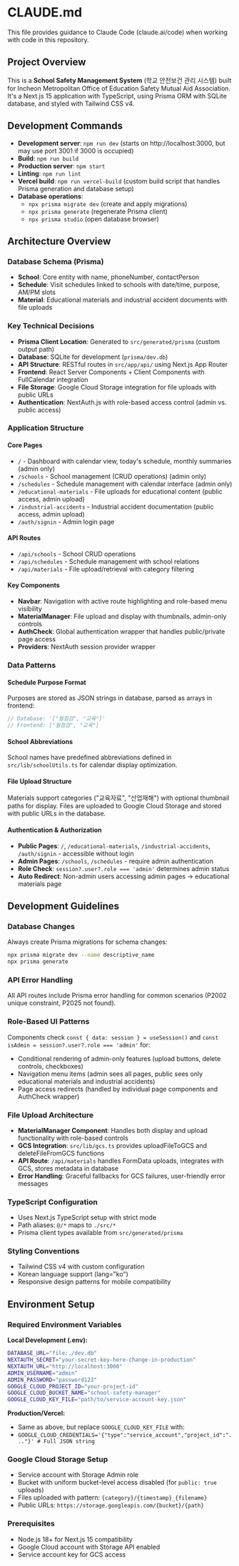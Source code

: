 # CLAUDE.md

This file provides guidance to Claude Code (claude.ai/code) when working with code in this repository.

## Project Overview

This is a **School Safety Management System** (학교 안전보건 관리 시스템) built for Incheon Metropolitan Office of Education Safety Mutual Aid Association. It's a Next.js 15 application with TypeScript, using Prisma ORM with SQLite database, and styled with Tailwind CSS v4.

## Development Commands

- **Development server**: `npm run dev` (starts on http://localhost:3000, but may use port 3001 if 3000 is occupied)
- **Build**: `npm run build` 
- **Production server**: `npm start`
- **Linting**: `npm run lint`
- **Vercel build**: `npm run vercel-build` (custom build script that handles Prisma generation and database setup)
- **Database operations**: 
  - `npx prisma migrate dev` (create and apply migrations)
  - `npx prisma generate` (regenerate Prisma client)
  - `npx prisma studio` (open database browser)

## Architecture Overview

### Database Schema (Prisma)
- **School**: Core entity with name, phoneNumber, contactPerson
- **Schedule**: Visit schedules linked to schools with date/time, purpose, AM/PM slots
- **Material**: Educational materials and industrial accident documents with file uploads

### Key Technical Decisions
- **Prisma Client Location**: Generated to `src/generated/prisma` (custom output path)
- **Database**: SQLite for development (`prisma/dev.db`)
- **API Structure**: RESTful routes in `src/app/api/` using Next.js App Router
- **Frontend**: React Server Components + Client Components with FullCalendar integration
- **File Storage**: Google Cloud Storage integration for file uploads with public URLs
- **Authentication**: NextAuth.js with role-based access control (admin vs. public access)

### Application Structure

#### Core Pages
- `/` - Dashboard with calendar view, today's schedule, monthly summaries (admin only)
- `/schools` - School management (CRUD operations) (admin only)
- `/schedules` - Schedule management with calendar interface (admin only)
- `/educational-materials` - File uploads for educational content (public access, admin upload)
- `/industrial-accidents` - Industrial accident documentation (public access, admin upload)
- `/auth/signin` - Admin login page

#### API Routes
- `/api/schools` - School CRUD operations
- `/api/schedules` - Schedule management with school relations
- `/api/materials` - File upload/retrieval with category filtering

#### Key Components
- **Navbar**: Navigation with active route highlighting and role-based menu visibility
- **MaterialManager**: File upload and display with thumbnails, admin-only controls
- **AuthCheck**: Global authentication wrapper that handles public/private page access
- **Providers**: NextAuth session provider wrapper

### Data Patterns

#### Schedule Purpose Format
Purposes are stored as JSON strings in database, parsed as arrays in frontend:
```typescript
// Database: '["월점검", "교육"]'
// Frontend: ["월점검", "교육"]
```

#### School Abbreviations
School names have predefined abbreviations defined in `src/lib/schoolUtils.ts` for calendar display optimization.

#### File Upload Structure
Materials support categories ("교육자료", "산업재해") with optional thumbnail paths for display. Files are uploaded to Google Cloud Storage and stored with public URLs in the database.

#### Authentication & Authorization
- **Public Pages**: `/`, `/educational-materials`, `/industrial-accidents`, `/auth/signin` - accessible without login
- **Admin Pages**: `/schools`, `/schedules` - require admin authentication
- **Role Check**: `session?.user?.role === 'admin'` determines admin status
- **Auto Redirect**: Non-admin users accessing admin pages → educational materials page

## Development Guidelines

### Database Changes
Always create Prisma migrations for schema changes:
```bash
npx prisma migrate dev --name descriptive_name
npx prisma generate
```

### API Error Handling
All API routes include Prisma error handling for common scenarios (P2002 unique constraint, P2025 not found).

### Role-Based UI Patterns
Components check `const { data: session } = useSession()` and `const isAdmin = session?.user?.role === 'admin'` for:
- Conditional rendering of admin-only features (upload buttons, delete controls, checkboxes)
- Navigation menu items (admin sees all pages, public sees only educational materials and industrial accidents)
- Page access redirects (handled by individual page components and AuthCheck wrapper)

### File Upload Architecture
- **MaterialManager Component**: Handles both display and upload functionality with role-based controls
- **GCS Integration**: `src/lib/gcs.ts` provides uploadFileToGCS and deleteFileFromGCS functions
- **API Route**: `/api/materials` handles FormData uploads, integrates with GCS, stores metadata in database
- **Error Handling**: Graceful fallbacks for GCS failures, user-friendly error messages

### TypeScript Configuration
- Uses Next.js TypeScript setup with strict mode
- Path aliases: `@/*` maps to `./src/*`
- Prisma client types available from `src/generated/prisma`

### Styling Conventions
- Tailwind CSS v4 with custom configuration
- Korean language support (lang="ko")
- Responsive design patterns for mobile compatibility

## Environment Setup

### Required Environment Variables

**Local Development (.env):**
```bash
DATABASE_URL="file:./dev.db"
NEXTAUTH_SECRET="your-secret-key-here-change-in-production"
NEXTAUTH_URL="http://localhost:3000"
ADMIN_USERNAME="admin"
ADMIN_PASSWORD="password123"
GOOGLE_CLOUD_PROJECT_ID="your-project-id"
GOOGLE_CLOUD_BUCKET_NAME="school-safety-manager"
GOOGLE_CLOUD_KEY_FILE="path/to/service-account-key.json"
```

**Production/Vercel:**
- Same as above, but replace `GOOGLE_CLOUD_KEY_FILE` with:
- `GOOGLE_CLOUD_CREDENTIALS='{"type":"service_account","project_id":"..."}' # Full JSON string`

### Google Cloud Storage Setup
- Service account with Storage Admin role
- Bucket with uniform bucket-level access disabled (for `public: true` uploads)
- Files uploaded with pattern: `{category}/{timestamp}_{filename}`
- Public URLs: `https://storage.googleapis.com/{bucket}/{path}`

### Prerequisites
- Node.js 18+ for Next.js 15 compatibility
- Google Cloud account with Storage API enabled
- Service account key for GCS access